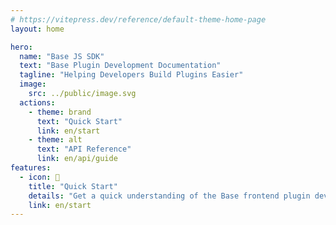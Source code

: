 ```yaml
---
# https://vitepress.dev/reference/default-theme-home-page
layout: home

hero:
  name: "Base JS SDK"
  text: "Base Plugin Development Documentation"
  tagline: "Helping Developers Build Plugins Easier"
  image:
    src: ../public/image.svg
  actions:
    - theme: brand
      text: "Quick Start"
      link: en/start
    - theme: alt
      text: "API Reference"
      link: en/api/guide
features:
  - icon: 📝
    title: "Quick Start"
    details: "Get a quick understanding of the Base frontend plugin development model and core concepts to help external developers quickly build an interesting and useful plugin."
    link: en/start
---
```

<style>
:root {
  --vp-home-hero-name-color: transparent;
  --vp-home-hero-name-background: -webkit-linear-gradient(120deg, #bd34fe 30%, #41d1ff);

  --vp-home-hero-image-background-image: linear-gradient(-45deg, #bd34fe 50%, #47caff 50%);
  --vp-home-hero-image-filter: blur(40px);
}

.image-src {
  width: 100%;
  height: 100%;
}

@media (min-width: 640px) {
  :root {
    --vp-home-hero-image-filter: blur(56px);
  }
}

@media (min-width: 960px) {
  :root {
    --vp-home-hero-image-filter: blur(72px);
  }
}
</style>


